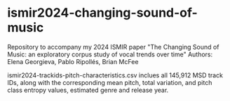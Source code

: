 # ismir2024-changing-sound-of-music
Repository to accompany my 2024 ISMIR paper "The Changing Sound of Music: an exploratory corpus study of vocal trends over time"
Authors: Elena Georgieva, Pablo Ripollés, Brian McFee

ismir2024-trackids-pitch-characteristics.csv inclues all 145,912 MSD track IDs, along with the corresponding mean pitch, total variation, and pitch class entropy values, estimated genre and release year. 
